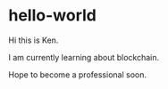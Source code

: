# hello-world

Hi this is Ken.

I am currently learning about blockchain. 

Hope to become a professional soon.

